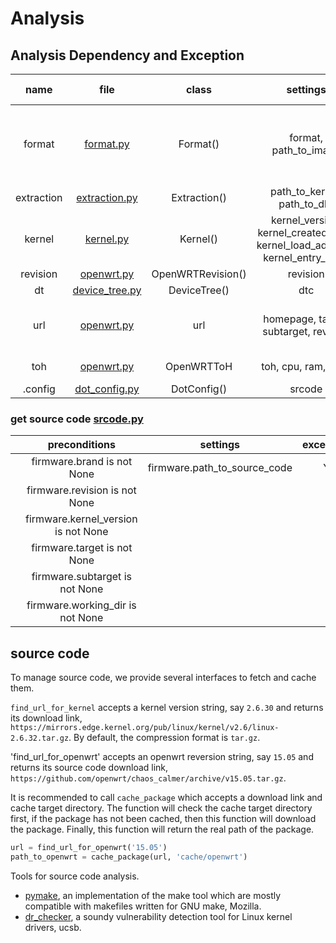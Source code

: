 # Analysis

## Analysis Dependency and Exception

|name|file|class|settings|dependent on|exception|
|:---:|:---:|:---:|:---:|:---:|:---:|
|format|[format.py](./format.py)|Format()|format, path_to_image|-|you must tell binwalk to recognize this new format|
|extraction|[extraction.py](./extraction.py)|Extraction()|path_to_kernel, path_to_dbt|format|-|
|kernel|[kernel.py](./kernel.py)|Kernel()|kernel_version, kernel_created_time, kernel_load_address, kernel_entry_point|extraction|-|
|revision|[openwrt.py](./openwrt.py)|OpenWRTRevision()|revision|kernel|-|
|dt|[device_tree.py](./device_tree)|DeviceTree()|dtc|extraction|-|
|url|[openwrt.py](./openwrt.py)|url|homepage, target, subtarget, revision|-|update download url for this firmware|
|toh|[openwrt.py](./openwrt.py)|OpenWRTToH|toh, cpu, ram, flash|revision, url|-|
|.config|[dot_config.py](./dot_config.py)|DotConfig()|srcode|cpu|-|

### get source code [srcode.py](./srcode.py)

|                   | preconditions | settings | exception |
|:-----------------:|:---:|:---:|:---:|
|                   | firmware.brand is not None | firmware.path_to_source_code | Y |
|                   | firmware.revision is not None | | |
|                   | firmware.kernel_version is not None | | |
|                   | firmware.target is not None | | |
|                   | firmware.subtarget is not None | | |
|                   | firmware.working_dir is not None | | |


## source code

To manage source code, we provide several interfaces to fetch and cache them.

`find_url_for_kernel` accepts a kernel version string, say `2.6.30` and returns
its download link, `https://mirrors.edge.kernel.org/pub/linux/kernel/v2.6/linux-2.6.32.tar.gz`.
By default, the compression format is `tar.gz`.

'find_url_for_openwrt' accepts an openwrt reversion string, say `15.05` and returns
its source code download link, `https://github.com/openwrt/chaos_calmer/archive/v15.05.tar.gz`.


It is recommended to call `cache_package` which accepts a download link and cache
target directory. The function will check the cache target directory first, if the
package has not been cached, then this function will download the package. Finally, this
function will return the real path of the package.

```python
url = find_url_for_openwrt('15.05')
path_to_openwrt = cache_package(url, 'cache/openwrt')
```

Tools for source code analysis.
+ [pymake](https://github.com/mozilla/pymake), an implementation of the make tool
which are mostly compatible with makefiles written for GNU make, Mozilla.
+ [dr_checker](https://github.com/ucsb-seclab/dr_checker), a soundy vulnerability 
detection tool for Linux kernel drivers, ucsb.
